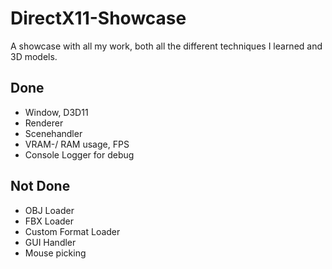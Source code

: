 # DirectX11-Showcase
A showcase with all my work, both all the different techniques I learned and 3D models.

## Done
- Window, D3D11
- Renderer
- Scenehandler
- VRAM-/ RAM usage, FPS
- Console Logger for debug

## Not Done
- OBJ Loader
- FBX Loader
- Custom Format Loader
- GUI Handler
- Mouse picking
